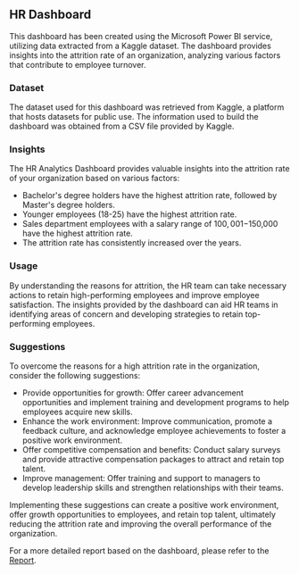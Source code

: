 ## HR Dashboard

This dashboard has been created using the Microsoft Power BI service, utilizing data extracted from a Kaggle dataset. The dashboard provides insights into the attrition rate of an organization, analyzing various factors that contribute to employee turnover.

### Dataset

The dataset used for this dashboard was retrieved from Kaggle, a platform that hosts datasets for public use. The information used to build the dashboard was obtained from a CSV file provided by Kaggle.

### Insights

The HR Analytics Dashboard provides valuable insights into the attrition rate of your organization based on various factors:

- Bachelor's degree holders have the highest attrition rate, followed by Master's degree holders.
- Younger employees (18-25) have the highest attrition rate.
- Sales department employees with a salary range of $100,001-$150,000 have the highest attrition rate.
- The attrition rate has consistently increased over the years.

### Usage

By understanding the reasons for attrition, the HR team can take necessary actions to retain high-performing employees and improve employee satisfaction. The insights provided by the dashboard can aid HR teams in identifying areas of concern and developing strategies to retain top-performing employees.

### Suggestions

To overcome the reasons for a high attrition rate in the organization, consider the following suggestions:

- Provide opportunities for growth: Offer career advancement opportunities and implement training and development programs to help employees acquire new skills.
- Enhance the work environment: Improve communication, promote a feedback culture, and acknowledge employee achievements to foster a positive work environment.
- Offer competitive compensation and benefits: Conduct salary surveys and provide attractive compensation packages to attract and retain top talent.
- Improve management: Offer training and support to managers to develop leadership skills and strengthen relationships with their teams.

Implementing these suggestions can create a positive work environment, offer growth opportunities to employees, and retain top talent, ultimately reducing the attrition rate and improving the overall performance of the organization.

For a more detailed report based on the dashboard, please refer to the [Report]([https://github.com/ysonkhiya122/HR_Dashboard/blob/main/HR_Analysis.pbix](https://app.powerbi.com/groups/me/reports/20de1a49-3544-4705-ae1c-c402fe37c426/ReportSection?experience=power-bi)https://app.powerbi.com/groups/me/reports/20de1a49-3544-4705-ae1c-c402fe37c426/ReportSection?experience=power-bi).
